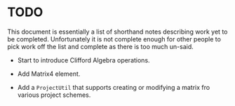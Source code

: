 # TODO

This document is essentially a list of shorthand notes describing work yet to be completed.
Unfortunately it is not complete enough for other people to pick work off the list and
complete as there is too much un-said.

* Start to introduce Clifford Algebra operations.

* Add Matrix4 element.

* Add a `ProjectUtil` that supports creating or modifying a matrix fro various project schemes.
